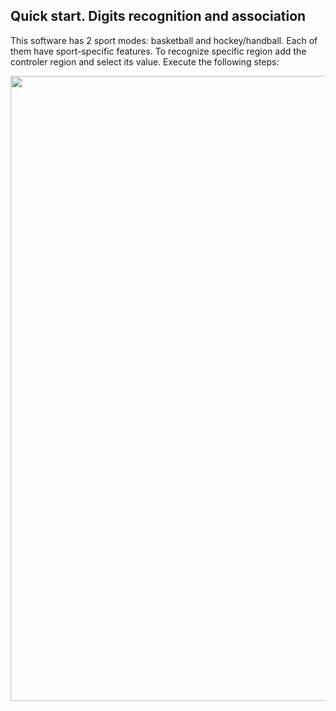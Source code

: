 ## Quick start. Digits recognition and association

This software has 2 sport modes: basketball and hockey/handball. Each of them have sport-specific features.
To recognize specific region add the controler region and select its value. Execute the following steps:

<kbd><img src="https://github.com/rytisss/ZoomOCR/blob/main/res/quick_setup_small.gif" width="1000"/></kbd>  
